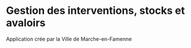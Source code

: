 Gestion des interventions, stocks et avaloirs
=========

Application crée par la Ville de Marche-en-Famenne 
